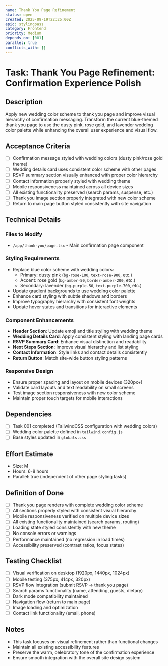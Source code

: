 ```yaml
---
name: Thank You Page Refinement
status: open
created: 2025-09-19T22:25:00Z
epic: stylingpass
category: Frontend
priority: Medium
depends_on: [001]
parallel: true
conflicts_with: []
---
```


# Task: Thank You Page Refinement: Confirmation Experience Polish

## Description
Apply new wedding color scheme to thank you page and improve visual hierarchy of confirmation messaging. Transform the current blue-themed thank you page to use the dusty pink, rose gold, and lavender wedding color palette while enhancing the overall user experience and visual flow.

## Acceptance Criteria
- [ ] Confirmation message styled with wedding colors (dusty pink/rose gold theme)
- [ ] Wedding details card uses consistent color scheme with other pages
- [ ] RSVP summary section visually enhanced with proper color hierarchy
- [ ] Contact information properly styled with wedding theme
- [ ] Mobile responsiveness maintained across all device sizes
- [ ] All existing functionality preserved (search params, suspense, etc.)
- [ ] Thank you image section properly integrated with new color scheme
- [ ] Return to main page button styled consistently with site navigation

## Technical Details

### Files to Modify
- `/app/thank-you/page.tsx` - Main confirmation page component

### Styling Requirements
- Replace blue color scheme with wedding colors:
  - Primary: dusty pink (`bg-rose-100`, `text-rose-900`, etc.)
  - Accent: rose gold (`bg-amber-50`, `border-amber-200`, etc.)
  - Secondary: lavender (`bg-purple-50`, `text-purple-700`, etc.)
- Update gradient backgrounds to use wedding color palette
- Enhance card styling with subtle shadows and borders
- Improve typography hierarchy with consistent font weights
- Update hover states and transitions for interactive elements

### Component Enhancements
- **Header Section**: Update emoji and title styling with wedding theme
- **Wedding Details Card**: Apply consistent styling with landing page cards
- **RSVP Summary Card**: Enhance visual distinction and readability
- **Next Steps Section**: Improve visual hierarchy and list styling
- **Contact Information**: Style links and contact details consistently
- **Return Button**: Match site-wide button styling patterns

### Responsive Design
- Ensure proper spacing and layout on mobile devices (320px+)
- Validate card layouts and text readability on small screens
- Test image section responsiveness with new color scheme
- Maintain proper touch targets for mobile interactions

## Dependencies
- [ ] Task 001 completed (TailwindCSS configuration with wedding colors)
- [ ] Wedding color palette defined in `tailwind.config.js`
- [ ] Base styles updated in `globals.css`

## Effort Estimate
- Size: M
- Hours: 6-8 hours
- Parallel: true (independent of other page styling tasks)

## Definition of Done
- [ ] Thank you page renders with complete wedding color scheme
- [ ] All sections properly styled with consistent visual hierarchy
- [ ] Mobile responsiveness verified on multiple device sizes
- [ ] All existing functionality maintained (search params, routing)
- [ ] Loading state styled consistently with new theme
- [ ] No console errors or warnings
- [ ] Performance maintained (no regression in load times)
- [ ] Accessibility preserved (contrast ratios, focus states)

## Testing Checklist
- [ ] Visual verification on desktop (1920px, 1440px, 1024px)
- [ ] Mobile testing (375px, 414px, 320px)
- [ ] RSVP flow integration (submit RSVP → thank you page)
- [ ] Search params functionality (name, attending, guests, dietary)
- [ ] Dark mode compatibility maintained
- [ ] Navigation flow (return to main page)
- [ ] Image loading and optimization
- [ ] Contact link functionality (email, phone)

## Notes
- This task focuses on visual refinement rather than functional changes
- Maintain all existing accessibility features
- Preserve the warm, celebratory tone of the confirmation experience
- Ensure smooth integration with the overall site design system